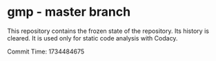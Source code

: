 # gmp - master branch

This repository contains the frozen state of the repository.
Its history is cleared. It is used only for static code
analysis with Codacy.

Commit Time: 1734484675